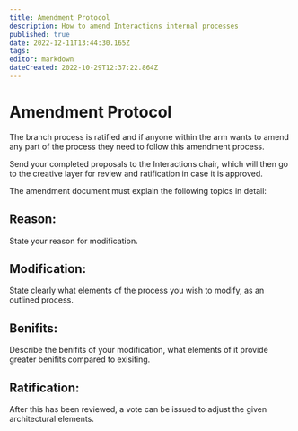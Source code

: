 ```yaml
---
title: Amendment Protocol
description: How to amend Interactions internal processes 
published: true
date: 2022-12-11T13:44:30.165Z
tags: 
editor: markdown
dateCreated: 2022-10-29T12:37:22.864Z
---
```


# Amendment Protocol
The branch process is ratified and if anyone within the arm wants to amend any part of the process they need to follow this amendment process.

Send your completed proposals to the Interactions chair, which will then go to the creative layer for review and ratification in case it is approved. 

The amendment document must explain the following topics in detail: 

## Reason:
State your reason for modification.
 
## Modification:
State clearly what elements of the process you wish to modify, as an outlined process.
 
## Benifits:
Describe the benifits of your modification, what elements of it provide greater benifits compared to exisiting.
 
## Ratification:
After this has been reviewed, a vote can be issued to adjust the given architectural elements.